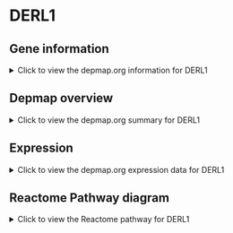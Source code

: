 <h1>DERL1</h1>

<h2>Gene information</h2>
<details>
  <summary>Click to view the depmap.org information for DERL1</summary>
  <p><a href="https://depmap.org/portal/gene/DERL1?tab=about" target="_BLANK">Open page in a new tab...</a></p>
  <iframe src="https://depmap.org/portal/gene/DERL1?tab=about" style="border:none;width:100%;height:800px"></iframe>
</details>

<h2>Depmap overview</h2>
<details>
  <summary>Click to view the depmap.org summary for DERL1</summary>
  <p><a href="https://depmap.org/portal/gene/DERL1?tab=overview" target="_BLANK">Open page in a new tab...</a></p>
  <iframe src="https://depmap.org/portal/gene/DERL1?tab=overview" style="border:none;width:100%;height:800px"></iframe>
</details>

<h2>Expression</h2>
<details>
  <summary>Click to view the depmap.org expression data for DERL1</summary>
  <p><a href="https://depmap.org/portal/gene/DERL1?tab=characterization" target="_BLANK">Open page in a new tab...</a></p>
  <iframe src="https://depmap.org/portal/gene/DERL1?tab=characterization" style="border:none;width:100%;height:800px"></iframe>
</details>



<h2>Reactome Pathway diagram</h2>
<details>
  <summary>Click to view the Reactome pathway for DERL1</summary>
  <p><a href="https://reactome.org/PathwayBrowser/#/R-HSA-8866654" target="_BLANK">Open page in a new tab...</a></p>
  <p>E3 ubiquitin ligases ubiquitinate target proteins</p>
<iframe src="https://reactome.org/PathwayBrowser/#/R-HSA-8866654" style="border:none;width:100%;height:800px"></iframe>
</details>



